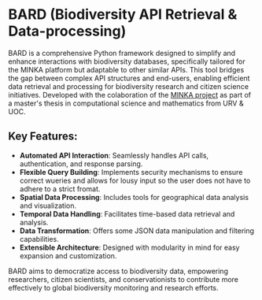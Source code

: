 # BARD (Biodiversity API Retrieval & Data-processing)

BARD is a comprehensive Python framework designed to simplify and enhance interactions with biodiversity databases, specifically tailored for the MINKA platform but adaptable to other similar APIs. This tool bridges the gap between complex API structures and end-users, enabling efficient data retrieval and processing for biodiversity research and citizen science initiatives. Developed with the colaboration of the [MINKA project](https://minka-sdg.org/) as part of a master's thesis in computational science and mathematics from URV & UOC.

## Key Features:

- **Automated API Interaction**: Seamlessly handles API calls, authentication, and response parsing.
- **Flexible Query Building**: Implements security mechanisms to ensure correct wueries and allows for lousy input so the user does not have to adhere to a strict fromat.
- **Spatial Data Processing**: Includes tools for geographical data analysis and visualization.
- **Temporal Data Handling**: Facilitates time-based data retrieval and analysis.
- **Data Transformation**: Offers some JSON data manipulation and filtering capabilities.
- **Extensible Architecture**: Designed with modularity in mind for easy expansion and customization.

BARD aims to democratize access to biodiversity data, empowering researchers, citizen scientists, and conservationists to contribute more effectively to global biodiversity monitoring and research efforts.

